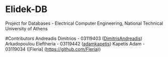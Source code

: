 # Elidek-DB
Project for Databases - Electrical Computer Engineering, National Technical University of Athens

#Contributors
Andreadis Dimitrios - 03119403 ([DimitrisAndreadis](https://github.com/DimitrisAndreadis)) 
Arkadopoulou Eleftheria - 03119442 ([adamkapetis](https://github.com/adamkapetis)) 
Kapetis Adam - 03119034 ([Fleria] (https://github.com/Fleria))
